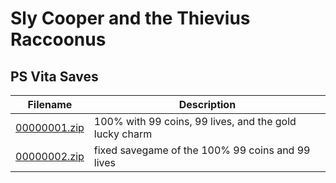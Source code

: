 # Sly Cooper and the Thievius Raccoonus

## PS Vita Saves

| Filename | Description |
|----------|-------------|
| [00000001.zip](00000001.zip) | 100% with 99 coins, 99 lives, and the gold lucky charm  |
| [00000002.zip](00000002.zip) | fixed savegame of the 100% 99 coins and 99 lives  |
